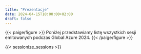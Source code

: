 ```yaml
---
title: "Prezentacje"
date: 2024-04-15T10:00:00+02:00
draft: false
---
```


{{< paige/figure >}}
Poniżej przedstawiamy listę wszystkich sesji emitowanych podczas Global Azure 2024.
{{< /paige/figure >}}

{{< sessionize_sessions >}}